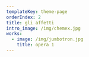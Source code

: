 ```yaml
---
templateKey: theme-page
orderIndex: 2
title: gli affetti
intro_image: /img/chemex.jpg
works:
  - image: /img/jumbotron.jpg
    title: opera 1
---
```


